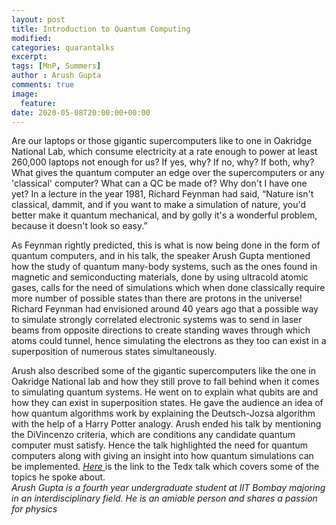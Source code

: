 ```yaml
---
layout: post
title: Introduction to Quantum Computing
modified:
categories: quarantalks
excerpt:
tags: [MnP, Summers]
author : Arush Gupta
comments: true
image:
  feature:
date: 2020-05-08T20:00:00+00:00
---
```

Are our laptops or those gigantic supercomputers like to one in Oakridge National Lab, which consume electricity at a rate enough to power at least 260,000 laptops not enough for us? If yes, why? If no, why? If both, why? What gives the quantum computer an edge over the supercomputers or any 'classical' computer? What can a QC be made of? Why don't I have one yet? 
In a lecture in the year 1981, Richard Feynman had said, “Nature isn't classical, dammit, and if you want to make a simulation of nature, you'd better make it quantum mechanical, and by golly it's a wonderful problem, because it doesn't look so easy.” 

As Feynman rightly predicted, this is what is now being done in the form of quantum computers, and in his talk, the speaker Arush Gupta mentioned how the study of quantum many-body systems, such as the ones found in magnetic and semiconducting materials, done by using ultracold atomic gases, calls for the need of simulations which when done classically require more number of possible states than there are protons in the universe! Richard Feynman had envisioned around 40 years ago that a possible way to simulate strongly correlated electronic systems was to send in laser beams from opposite directions to create standing waves through which atoms could tunnel, hence simulating the electrons as they too can exist in a superposition of numerous states simultaneously. 

Arush also described some of the gigantic supercomputers like the one in Oakridge National lab and how they still prove to fall behind when it comes to simulating quantum systems. He went on to explain what qubits are and how they can exist in superposition states. He gave the audience an idea of how quantum algorithms work by explaining the Deutsch-Jozsa algorithm with the help of a Harry Potter analogy. Arush ended his talk by mentioning the DiVincenzo criteria, which are conditions any candidate quantum computer must satisfy. Hence the talk highlighted the need for quantum computers along with giving an insight into how quantum simulations can be implemented. 
<a href="https://m.youtube.com/watch?v=N_n4xaJ1h34" target="_blank"><i>Here </i></a>is the link to the Tedx talk which covers some of the topics he spoke about.  
<i>Arush Gupta is a fourth year undergraduate student at IIT Bombay majoring in an interdisciplinary field. He is an amiable person and shares a passion for physics</i>
